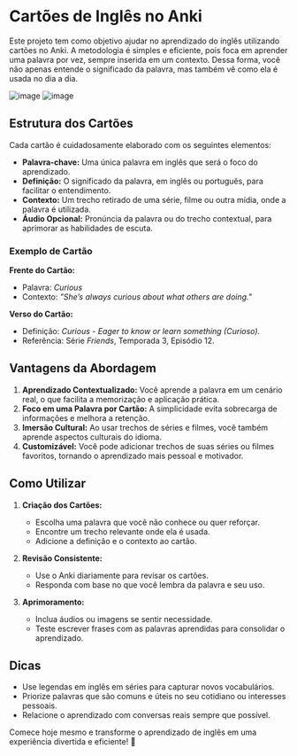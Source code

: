 # Cartões de Inglês no Anki  

Este projeto tem como objetivo ajudar no aprendizado do inglês utilizando cartões no Anki. A metodologia é simples e eficiente, pois foca em aprender uma palavra por vez, sempre inserida em um contexto. Dessa forma, você não apenas entende o significado da palavra, mas também vê como ela é usada no dia a dia.  

![image](https://github.com/user-attachments/assets/c31a66d0-8ccc-4403-80bd-4ae01d1ab3f2)
![image](https://github.com/user-attachments/assets/d0c95278-0be2-44b3-95a6-3b349869da55)


## Estrutura dos Cartões  

Cada cartão é cuidadosamente elaborado com os seguintes elementos:  

- **Palavra-chave:** Uma única palavra em inglês que será o foco do aprendizado.  
- **Definição:** O significado da palavra, em inglês ou português, para facilitar o entendimento.  
- **Contexto:** Um trecho retirado de uma série, filme ou outra mídia, onde a palavra é utilizada.  
- **Áudio Opcional:** Pronúncia da palavra ou do trecho contextual, para aprimorar as habilidades de escuta.  

### Exemplo de Cartão  

**Frente do Cartão:**  
- Palavra: *Curious*  
- Contexto: *"She’s always curious about what others are doing."*  

**Verso do Cartão:**  
- Definição: *Curious - Eager to know or learn something (Curioso).*  
- Referência: Série *Friends*, Temporada 3, Episódio 12.  

## Vantagens da Abordagem  

1. **Aprendizado Contextualizado:** Você aprende a palavra em um cenário real, o que facilita a memorização e aplicação prática.  
2. **Foco em uma Palavra por Cartão:** A simplicidade evita sobrecarga de informações e melhora a retenção.  
3. **Imersão Cultural:** Ao usar trechos de séries e filmes, você também aprende aspectos culturais do idioma.  
4. **Customizável:** Você pode adicionar trechos de suas séries ou filmes favoritos, tornando o aprendizado mais pessoal e motivador.  

## Como Utilizar  

1. **Criação dos Cartões:**  
   - Escolha uma palavra que você não conhece ou quer reforçar.  
   - Encontre um trecho relevante onde ela é usada.  
   - Adicione a definição e o contexto ao cartão.  

2. **Revisão Consistente:**  
   - Use o Anki diariamente para revisar os cartões.  
   - Responda com base no que você lembra da palavra e seu uso.  

3. **Aprimoramento:**  
   - Inclua áudios ou imagens se sentir necessidade.  
   - Teste escrever frases com as palavras aprendidas para consolidar o aprendizado.  

## Dicas  

- Use legendas em inglês em séries para capturar novos vocabulários.  
- Priorize palavras que são comuns e úteis no seu cotidiano ou interesses pessoais.  
- Relacione o aprendizado com conversas reais sempre que possível.  

Comece hoje mesmo e transforme o aprendizado de inglês em uma experiência divertida e eficiente! 🌟  
